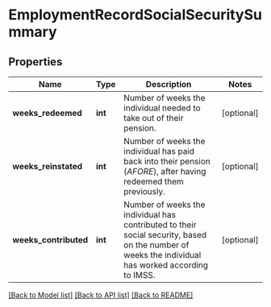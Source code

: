 # EmploymentRecordSocialSecuritySummary

## Properties
Name | Type | Description | Notes
------------ | ------------- | ------------- | -------------
**weeks_redeemed** | **int** | Number of weeks the individual needed to take out of their pension. | [optional] 
**weeks_reinstated** | **int** | Number of weeks the individual has paid back into their pension (*AFORE*), after having redeemed them previously. | [optional] 
**weeks_contributed** | **int** | Number of weeks the individual has contributed to their social security, based on the number of weeks the individual has worked according to IMSS. | [optional] 

[[Back to Model list]](../../README.md#documentation-for-models) [[Back to API list]](../../README.md#documentation-for-api-endpoints) [[Back to README]](../../README.md)

